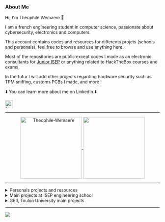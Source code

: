 ### About Me

Hi, I'm Théophile Wemaere 👋

I am a french engineering student in computer science, passionate about cybersecurity, electronics and computers.

This account contains codes and resources for differents projets (schools and personals), feel free to browse and use anything here.

Most of the repositories are public except codes I made as an electronic consultants for [Junior ISEP](https://www.juniorisep.com/) or anything related to HackTheBox courses and exams.

In the futur I will add other projects regarding hardware security such as TPM sniffing, customs PCBs I made, and more !

⬇️ You can learn more about me on LinkedIn ⬇️

[<img src="https://img.shields.io/badge/LinkedIn-282C34?logo=linkedin&logoColor=0077B5" alt="LinkedIn logo" title="LinkedIn" height="25" />](https://www.linkedin.com/in/twemaere)

---

<p align="center">
<a href="https://github.com/Theophile-Wemaere">
  <img height=200 align="center" src="https://github-readme-stats.vercel.app/api?username=Theophile-Wemaere&theme=dark&show_icons=true&hide_border=false&count_private=true" alt="Theophile-Wemaere" />
</a>
<a href="https://github.com/Theophile-Wemaere">
  <img height=200 align="center" src="https://github-readme-stats.vercel.app/api/top-langs/?username=Theophile-Wemaere&hide_border=false&include_all_commits=true&layout=compact&card_width=320&langs_count=8&theme=dark" />
</a>

<!--[![trophy](https://github-profile-trophy.vercel.app/?username=Theophile-Wemaere&theme=onedark)](https://github.com/ryo-ma/github-profile-trophy) -->

---

<details>
<summary>Personals projects and resources</summary>
<br>

- [Bitlocker bypass with TPM sniffing](https://github.com/Theophile-Wemaere/TPM-sniffing)
- [CVE PoC Downloader](https://github.com/Theophile-Wemaere/poc-on-github-downloader)
- [YWH Dojo writeups](https://github.com/Theophile-Wemaere/YWH-writeups)
- [Raspberry PI and Flipper Zero stock locator](https://github.com/Theophile-Wemaere/pylocator)
- [Rubber Ducky / Bad USB with arduino](https://github.com/Theophile-Wemaere/arduino-bad-usb)

</details>

<details>
<summary>Main projects at ISEP engineering school</summary>
<br>

- [Take-Eir (first year project)](https://github.com/Theophile-Wemaere/take-eir-app) : website for monitoring air quality, temperature, heartbeats, ...
  - Written in pure PHP, JS, HTML and CSS (no framework)
  - Include multiples devices managements, users management from admin view, ticketing and chat systems, and lot of others features.
  - Linked with other repository such as [take-eir v2](https://github.com/Theophile-Wemaere/healtheir-v2) (PCB) and [healtheir-v2-integration](https://github.com/Theophile-Wemaere/healtheir-v2-integration) (API and embedded code)
- Java project such as :
  - [MINI RPG](https://github.com/Theophile-Wemaere/MINI-RPG-LITE-3000)
  - [Seven Wonders Architects](https://github.com/Theophile-Wemaere/A1-prog-seven-wonders-architects)
- Web projects such as :
  - [Tailored Social Network](https://github.com/Theophile-Wemaere/aubouleau) : Social Network built with Flask with recommendation algorithms, chatting, ...
- Cybersecurity project such as [Lincox](https://github.com/Theophile-Wemaere/lincox), a vulnerability scanner written in python (work in progress)

</details>

<details>
<summary>GEII, Toulon University main projects</summary>
<br>

- [Code for embedded (C) and top level (C#) robot control](https://github.com/Theophile-Wemaere/projet-robot-GEII)
- [Intership on embedded computer vision](https://github.com/Theophile-Wemaere/Stage-GEII)
- [NMEA to KML converter](https://github.com/Theophile-Wemaere/GEII/tree/main/Algo-SE)

</details>

---

<img src="https://visitcount.itsvg.in/api?id=Theophile-Wemaere&label=Visitors&color=8&icon=1&pretty=true" />

